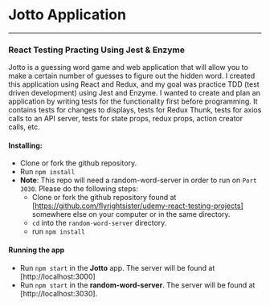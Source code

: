 # Jotto Application 
---
### React Testing Practing Using Jest & Enzyme

Jotto is a guessing word game and web application that will allow you to make a certain number of guesses to figure out the hidden word. I created this application using React and Redux, and my goal was practice TDD (test driven development) using Jest and Enzyme. I wanted to create and plan an application by writing tests for the functionality first before programming. It contains tests for changes to displays, tests for Redux Thunk, tests for axios calls to an API server, tests for state props, redux props, action creator calls, etc.

#### Installing: 
- Clone or fork the github repository. 
- Run `npm install`
- **Note**: This repo will need a random-word-server in order to run on `Port 3030`. Please do the following steps: 
  - Clone or fork the github repository found at [https://github.com/flyrightsister/udemy-react-testing-projects] somewhere else on your computer or in the same directory. 
  - `cd` into the `random-word-server` directory. 
  - run `npm install`

#### Running the app
- Run `npm start` in the **Jotto** app. The server will be found at [http://localhost:3000]
- Run `npm start` in the **random-word-server**. The server will be found at [http://localhost:3030]. 


